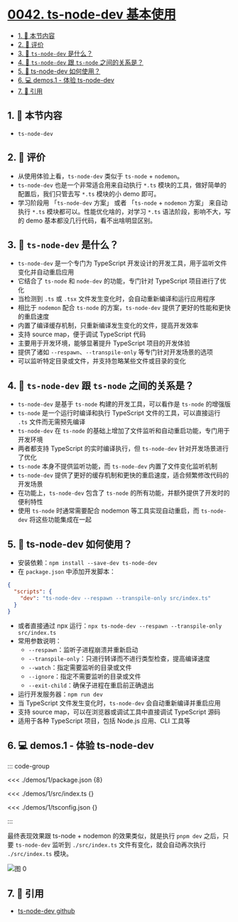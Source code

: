 # [0042. ts-node-dev 基本使用](https://github.com/tnotesjs/TNotes.typescript/tree/main/notes/0042.%20ts-node-dev%20%E5%9F%BA%E6%9C%AC%E4%BD%BF%E7%94%A8)

<!-- region:toc -->

- [1. 🎯 本节内容](#1--本节内容)
- [2. 🫧 评价](#2--评价)
- [3. 🤔 `ts-node-dev` 是什么？](#3--ts-node-dev-是什么)
- [4. 🤔 `ts-node-dev` 跟 `ts-node` 之间的关系是？](#4--ts-node-dev-跟-ts-node-之间的关系是)
- [5. 🤔 ts-node-dev 如何使用？](#5--ts-node-dev-如何使用)
- [6. 💻 demos.1 - 体验 ts-node-dev](#6--demos1---体验-ts-node-dev)
- [7. 🔗 引用](#7--引用)

<!-- endregion:toc -->

## 1. 🎯 本节内容

- `ts-node-dev`

## 2. 🫧 评价

- 从使用体验上看，`ts-node-dev` 类似于 `ts-node` + `nodemon`。
- `ts-node-dev` 也是一个非常适合用来自动执行 `*.ts` 模块的工具，做好简单的配置后，我们只管去写 `*.ts` 模块的小 demo 即可。
- 学习阶段用 「`ts-node-dev` 方案」 或者 「`ts-node` + `nodemon` 方案」 来自动执行 `*.ts` 模块都可以。性能优化啥的，对学习 `*.ts` 语法阶段，影响不大，写的 demo 基本都没几行代码，看不出啥明显区别。

## 3. 🤔 `ts-node-dev` 是什么？

- `ts-node-dev` 是一个专门为 TypeScript 开发设计的开发工具，用于监听文件变化并自动重启应用
- 它结合了 `ts-node` 和 `node-dev` 的功能，专门针对 TypeScript 项目进行了优化
- 当检测到 `.ts` 或 `.tsx` 文件发生变化时，会自动重新编译和运行应用程序
- 相比于 `nodemon` 配合 `ts-node` 的方案，`ts-node-dev` 提供了更好的性能和更快的重启速度
- 内置了编译缓存机制，只重新编译发生变化的文件，提高开发效率
- 支持 source map，便于调试 TypeScript 代码
- 主要用于开发环境，能够显著提升 TypeScript 项目的开发体验
- 提供了诸如 `--respawn`、`--transpile-only` 等专门针对开发场景的选项
- 可以监听特定目录或文件，并支持忽略某些文件或目录的变化

## 4. 🤔 `ts-node-dev` 跟 `ts-node` 之间的关系是？

- `ts-node-dev` 是基于 `ts-node` 构建的开发工具，可以看作是 `ts-node` 的增强版
- `ts-node` 是一个运行时编译和执行 TypeScript 文件的工具，可以直接运行 `.ts` 文件而无需预先编译
- `ts-node-dev` 在 `ts-node` 的基础上增加了文件监听和自动重启功能，专门用于开发环境
- 两者都支持 TypeScript 的实时编译执行，但 `ts-node-dev` 针对开发场景进行了优化
- `ts-node` 本身不提供监听功能，而 `ts-node-dev` 内置了文件变化监听机制
- `ts-node-dev` 提供了更好的缓存机制和更快的重启速度，适合频繁修改代码的开发场景
- 在功能上，`ts-node-dev` 包含了 `ts-node` 的所有功能，并额外提供了开发时的便利特性
- 使用 `ts-node` 时通常需要配合 nodemon 等工具实现自动重启，而 `ts-node-dev` 将这些功能集成在一起

## 5. 🤔 ts-node-dev 如何使用？

- 安装依赖：`npm install --save-dev ts-node-dev`
- 在 `package.json` 中添加开发脚本：

```json
{
  "scripts": {
    "dev": "ts-node-dev --respawn --transpile-only src/index.ts"
  }
}
```

- 或者直接通过 npx 运行：`npx ts-node-dev --respawn --transpile-only src/index.ts`
- 常用参数说明：
  - `--respawn`：监听子进程崩溃并重新启动
  - `--transpile-only`：只进行转译而不进行类型检查，提高编译速度
  - `--watch`：指定需要监听的目录或文件
  - `--ignore`：指定不需要监听的目录或文件
  - `--exit-child`：确保子进程在重启前正确退出
- 运行开发服务器：`npm run dev`
- 当 TypeScript 文件发生变化时，`ts-node-dev` 会自动重新编译并重启应用
- 支持 source map，可以在浏览器或调试工具中直接调试 TypeScript 源码
- 适用于各种 TypeScript 项目，包括 Node.js 应用、CLI 工具等

## 6. 💻 demos.1 - 体验 ts-node-dev

::: code-group

<<< ./demos/1/package.json {8}

<<< ./demos/1/src/index.ts {}

<<< ./demos/1/tsconfig.json {}

:::

最终表现效果跟 ts-node + nodemon 的效果类似，就是执行 `pnpm dev` 之后，只要 `ts-node-dev` 监听到 `./src/index.ts` 文件有变化，就会自动再次执行 `./src/index.ts` 模块。

![图 0](https://cdn.jsdelivr.net/gh/tnotesjs/imgs@main/2025-10-18-19-51-57.png)

## 7. 🔗 引用

- [ts-node-dev github][1]

[1]: https://github.com/wclr/ts-node-dev
